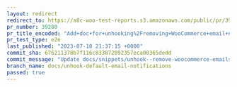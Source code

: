 ```yaml
---
layout: redirect
redirect_to: https://a8c-woo-test-reports.s3.amazonaws.com/public/pr/39280/e2e/index.html
pr_number: 39280
pr_title_encoded: "Add+doc+for+unhooking%2Fremoving+WooCommerce+email+notifications+snippet."
pr_test_type: e2e
last_published: "2023-07-18 21:37:15 +0000"
commit_sha: 676211378b7f116c833872092357eca00365dedd
commit_message: "Update docs/snippets/unhook--remove-woocommerce-emails.md"
branch_name: docs/unhook-default-email-notifications
passed: true
---
```

